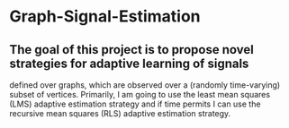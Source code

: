 # Graph-Signal-Estimation
## The goal of this project is to propose novel strategies for adaptive learning of signals
defined over graphs, which are observed over a (randomly time-varying) subset of vertices.
Primarily, I am going to use the least mean squares (LMS) adaptive estimation strategy and
if time permits I can use the recursive mean squares (RLS) adaptive estimation strategy.
